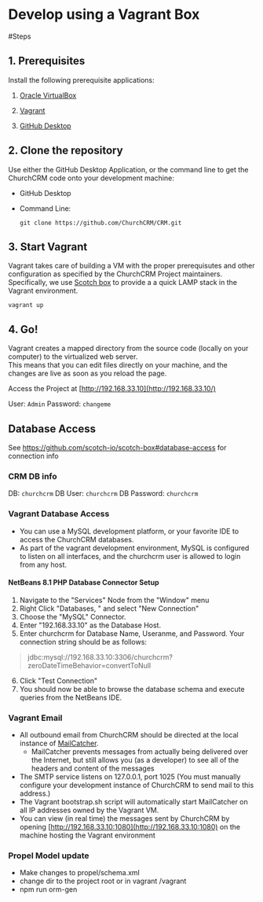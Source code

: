 # Develop using a Vagrant Box


#Steps

## 1. Prerequisites

Install the following prerequisite applications:

1. [Oracle VirtualBox](https://www.virtualbox.org/)

2. [Vagrant](https://www.vagrantup.com/)

3. [GitHub Desktop](https://desktop.github.com/)


## 2. Clone the repository  

Use either the GitHub Desktop Application, or the command line to get the ChurchCRM code onto your development machine:

*  GitHub Desktop
   
*  Command Line:

     `git clone https://github.com/ChurchCRM/CRM.git`


## 3. Start Vagrant

Vagrant takes care of building a VM with the proper prerequisutes and other configuration as specified by the ChurchCRM Project maintainers.
Specifically, we use [Scotch box](https://github.com/scotch-io/scotch-box#get-started) to provide a a quick LAMP stack in the Vagrant environment.


`vagrant up`

## 4. Go!

Vagrant creates a mapped directory from the source code (locally on your computer) to the virtualized web server.  
This means that you can edit files directly on your machine, and the changes are live as soon as you reload the page.

Access the Project at [http://192.168.33.10](http://192.168.33.10/)

User: `Admin`
Password: `changeme`

## Database Access

See https://github.com/scotch-io/scotch-box#database-access for connection info

### CRM DB info

DB: `churchcrm`
DB User: `churchcrm`
DB Password: `churchcrm`

### Vagrant Database Access 
- You can use a MySQL development platform, or your favorite IDE to access the ChurchCRM databases.
- As part of the vagrant development environment, MySQL is configured to listen on all interfaces, and the churchcrm user is allowed to login from any host.

#### NetBeans 8.1 PHP Database Connector Setup
1. Navigate to the "Services" Node from the "Window" menu
2. Right Click "Databases, " and select "New Connection"
3. Choose the "MySQL" Connector.
4. Enter "192.168.33.10" as the Database Host.
5. Enter churchcrm for Database Name, Useranme, and Password.  Your connection string should be as follows:
> jdbc:mysql://192.168.33.10:3306/churchcrm?zeroDateTimeBehavior=convertToNull
6. Click "Test Connection"
7. You should now be able to browse the database schema and execute queries from the NetBeans IDE.

### Vagrant Email
- All outbound email from ChurchCRM should be directed at the local instance of [MailCatcher](http://mailcatcher.me/).  
    - MailCatcher prevents messages from actually being delivered over the Internet, but still allows you (as a developer) to see all of the headers and content of the messages
- The SMTP service listens on 127.0.0.1, port 1025 (You must manually configure your development instance of ChurchCRM to send mail to this address.)
- The Vagrant bootstrap.sh script will automatically start MailCatcher on all IP addresses owned by the Vagrant VM.
- You can view (in real time) the messages sent by ChurchCRM by opening [http://192.168.33.10:1080](http://192.168.33.10:1080) on the machine hosting the Vagrant environment

### Propel Model update
- Make changes to propel/schema.xml
- change dir to the project root or in vagrant /vagrant
- npm run orm-gen

